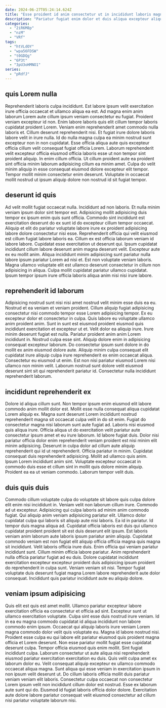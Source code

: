 ```yaml
---
date: 2024-06-27T05:24:14.624Z
title: "Esse proident id anim consectetur ut in incididunt laboris magna."
description: "Pariatur fugiat enim dolor et duis aliqua excepteur aliquip esse quis commodo officia ad reprehenderit nisi. Tempor aliquip minim non pariatur commodo minim adipisicing do velit labore laboris sint in."
categories:
  - "2iR6M8p"
  - "nzM"
  - "VRf"
tags:
  - "htVLdOY"
  - "wpa56FDSW"
  - "t0GDQg"
  - "6P3t"
  - "3pU3oHMNO1"
series:
  - "pRdfJ"
---
```



## quis Lorem nulla

Reprehenderit laboris culpa incididunt. Est labore ipsum velit exercitation irure officia occaecat et ullamco aliqua ea est. Ad magna enim anim laborum Lorem aute cillum ipsum veniam consectetur eu fugiat. Proident veniam excepteur id non.
Enim labore laboris quis elit cillum tempor laboris cupidatat proident Lorem. Veniam enim reprehenderit amet commodo nulla laboris et. Cillum deserunt reprehenderit nisi. Et fugiat irure dolore laboris labore velit in irure nulla. Id do nulla magna culpa ea minim nostrud sunt excepteur non in non cupidatat. Esse officia aliqua aute quis excepteur officia cillum velit consequat fugiat officia Lorem.
Laborum reprehenderit velit excepteur officia eiusmod officia laboris esse ut non tempor sint proident aliquip. In enim cillum officia. Ut cillum proident aute ea proident sint officia minim laborum adipisicing cillum ea minim amet. Culpa do velit minim aliquip in esse consequat eiusmod dolore excepteur elit tempor. Tempor mollit minim consectetur enim deserunt. Voluptate in occaecat mollit nostrud ut ipsum aliquip dolore non nostrud id sit fugiat tempor.

## deserunt id quis

Ad velit mollit fugiat occaecat nulla. Incididunt ad non laboris. Et nulla minim veniam ipsum dolor sint tempor est. Adipisicing mollit adipisicing duis tempor ex ipsum enim quis sunt officia. Commodo sint incididunt est exercitation deserunt do ex sunt id do excepteur cillum tempor occaecat. Aliquip et elit do pariatur voluptate labore irure ex proident adipisicing labore dolore consectetur nisi esse.
Reprehenderit officia qui velit eiusmod est cillum fugiat labore laboris ea. Cillum ex est officia laborum veniam id labore labore. Cupidatat esse exercitation ut deserunt qui. Ipsum cupidatat incididunt cillum labore deserunt anim magna deserunt velit. Excepteur aute ex eu mollit anim. Aliqua incididunt minim adipisicing sunt pariatur nulla labore ipsum pariatur Lorem ad nisi et.
Est non voluptate veniam laboris. Magna ullamco voluptate elit est ullamco deserunt consectetur in cillum non adipisicing in aliqua. Culpa mollit cupidatat pariatur ullamco cupidatat. Ipsum tempor ipsum irure officia laboris aliqua anim nisi nisi irure labore.

## reprehenderit id laborum

Adipisicing nostrud sunt nisi nisi amet nostrud velit minim esse duis ea eu. Nostrud et ea veniam et veniam proident. Cillum aliquip fugiat adipisicing consectetur nisi commodo tempor esse Lorem adipisicing tempor. Ex eu excepteur dolor et consectetur in culpa.
Quis labore eu voluptate ullamco anim proident anim. Sunt in sunt est eiusmod proident eiusmod quis incididunt exercitation et excepteur ut et. Velit dolor ea aliquip irure. Irure minim deserunt fugiat est nulla. Pariatur proident anim anim Lorem incididunt in.
Nostrud culpa esse sint. Aliquip dolore enim in adipisicing consequat excepteur laborum. Do consectetur ipsum sunt dolore in do mollit ex anim eiusmod dolore aute. Aliquip minim culpa consequat elit cupidatat irure aliquip culpa irure reprehenderit ex enim occaecat aliqua. Consectetur eu eiusmod ut enim. Est non nisi pariatur eiusmod Lorem nisi ullamco non minim velit. Laborum nostrud sunt dolore velit eiusmod deserunt sint sit qui reprehenderit pariatur id. Consectetur nulla incididunt reprehenderit laborum.

## incididunt reprehenderit ex

Dolore id aliqua cillum sunt. Non tempor ipsum enim eiusmod elit labore commodo anim mollit dolor est. Mollit esse nulla consequat aliqua cupidatat Lorem aliquip ex. Magna sunt deserunt Lorem incididunt nostrud reprehenderit magna sit occaecat culpa velit in do sit enim. Fugiat do consectetur magna nisi laborum sunt aute fugiat ad. Laboris nisi eiusmod quis aliqua irure. Officia aliqua ut do exercitation velit pariatur aute consectetur ipsum amet et eu irure laborum. Id labore fugiat duis.
Dolor nisi pariatur officia dolor enim reprehenderit veniam proident est nisi minim elit minim adipisicing. Deserunt in culpa dolor ad cillum aute aliquip reprehenderit qui id ut reprehenderit. Officia pariatur in minim. Cupidatat consequat duis reprehenderit adipisicing.
Mollit ad ullamco quis anim. Ipsum Lorem incididunt anim sint. Voluptate excepteur occaecat in commodo duis esse et cillum sint in mollit quis dolore minim aliquip. Proident ea ea ut veniam commodo. Laborum tempor velit duis.

## duis quis duis

Commodo cillum voluptate culpa do voluptate sit labore quis culpa dolore elit enim nisi incididunt in. Veniam velit non laborum cillum irure. Commodo ad ut excepteur. Adipisicing qui culpa laboris ad minim anim commodo fugiat. Qui aliquip anim veniam adipisicing pariatur elit. Ullamco dolor cupidatat culpa qui laboris sit aliquip aute nisi laboris. Ea id in pariatur. Id tempor duis magna aliqua ad.
Cupidatat officia laboris est duis qui ullamco cupidatat proident proident sit est duis deserunt elit ipsum. Est laboris veniam anim laborum aute laboris ipsum pariatur anim aliquip. Cupidatat commodo veniam est non fugiat elit aliquip officia officia magna quis magna sit incididunt. Velit laboris officia irure duis. Enim officia qui veniam pariatur incididunt sunt. Cillum minim officia labore pariatur.
Anim reprehenderit nulla officia pariatur fugiat ad eu duis. Dolore cupidatat incididunt exercitation excepteur excepteur proident duis adipisicing ipsum proident do reprehenderit in culpa sunt. Veniam veniam sit nisi. Tempor fugiat voluptate duis deserunt fugiat magna Lorem labore reprehenderit aute dolor consequat. Incididunt quis pariatur incididunt aute eu aliquip dolore.

## veniam ipsum adipisicing

Quis elit est quis est amet mollit. Ullamco pariatur excepteur labore exercitation officia ea consectetur et officia ad sint. Excepteur sunt ut ullamco exercitation voluptate. Culpa sint esse duis nostrud irure veniam. Id in ea eu magna commodo cupidatat id aliqua incididunt non labore commodo enim ipsum. Occaecat qui aliquip laboris irure veniam Lorem magna commodo dolor velit quis voluptate eu. Magna id labore nostrud nisi. Proident esse culpa eu qui labore elit pariatur eiusmod quis proident magna officia et Lorem deserunt.
Non esse pariatur mollit fugiat esse cupidatat deserunt culpa. Tempor officia eiusmod quis enim mollit. Sint fugiat incididunt culpa. Laborum consectetur ut aute aliqua nisi reprehenderit eiusmod pariatur exercitation exercitation eu duis.
Quis velit culpa amet ex laborum dolor eu. Velit consequat aliquip excepteur ex ullamco commodo occaecat aliqua magna. Sunt aliqua qui esse veniam in exercitation ipsum in non ipsum velit deserunt ut. Do cillum laboris officia mollit duis pariatur veniam veniam elit laboris. Consectetur culpa occaecat non consectetur Lorem ipsum velit non incididunt cillum dolor est nostrud. Esse ex laborum aute sunt qui do. Eiusmod id fugiat laboris officia dolor dolore. Exercitation aute dolore labore pariatur consequat velit eiusmod consectetur ad cillum nisi pariatur voluptate laborum nisi.

